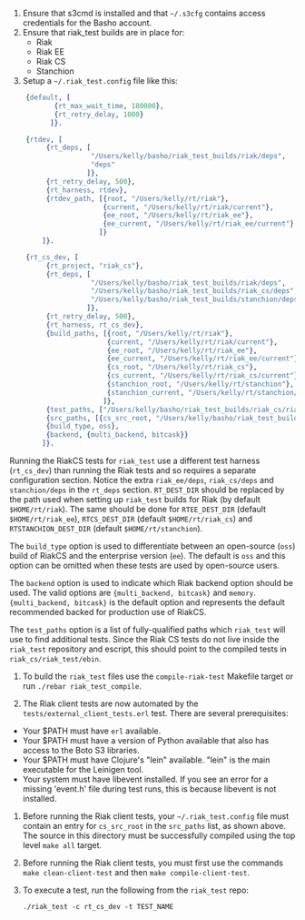 1. Ensure that s3cmd is installed and that `~/.s3cfg` contains access
   credentials for the Basho account.
1. Ensure that riak_test builds are in place for:
    * Riak
    * Riak EE
    * Riak CS
    * Stanchion
1. Setup a `~/.riak_test.config` file like this:

```erlang
    {default, [
           {rt_max_wait_time, 180000},
           {rt_retry_delay, 1000}
          ]}.

    {rtdev, [
         {rt_deps, [
                    "/Users/kelly/basho/riak_test_builds/riak/deps",
                    "deps"
                   ]},
         {rt_retry_delay, 500},
         {rt_harness, rtdev},
         {rtdev_path, [{root, "/Users/kelly/rt/riak"},
                       {current, "/Users/kelly/rt/riak/current"},
                       {ee_root, "/Users/kelly/rt/riak_ee"},
                       {ee_current, "/Users/kelly/rt/riak_ee/current"}
                      ]}
        ]}.

    {rt_cs_dev, [
         {rt_project, "riak_cs"},
         {rt_deps, [
                    "/Users/kelly/basho/riak_test_builds/riak/deps",
                    "/Users/kelly/basho/riak_test_builds/riak_cs/deps",
                    "/Users/kelly/basho/riak_test_builds/stanchion/deps"
                   ]},
         {rt_retry_delay, 500},
         {rt_harness, rt_cs_dev},
         {build_paths, [{root, "/Users/kelly/rt/riak"},
                        {current, "/Users/kelly/rt/riak/current"},
                        {ee_root, "/Users/kelly/rt/riak_ee"},
                        {ee_current, "/Users/kelly/rt/riak_ee/current"},
                        {cs_root, "/Users/kelly/rt/riak_cs"},
                        {cs_current, "/Users/kelly/rt/riak_cs/current"},
                        {stanchion_root, "/Users/kelly/rt/stanchion"},
                        {stanchion_current, "/Users/kelly/rt/stanchion/current"}
                       ]},
         {test_paths, ["/Users/kelly/basho/riak_test_builds/riak_cs/riak_test/ebin"]},
         {src_paths, [{cs_src_root, "/Users/kelly/basho/riak_test_builds/riak_cs"}]},
         {build_type, oss},
         {backend, {multi_backend, bitcask}}
        ]}.
```

Running the RiakCS tests for `riak_test` use a different test harness
(`rt_cs_dev`) than running the Riak tests and so requires a separate
configuration section. Notice the extra `riak_ee/deps`, `riak_cs/deps`
and `stanchion/deps` in the `rt_deps` section. `RT_DEST_DIR` should be
replaced by the path used when setting up `riak_test` builds for Riak
(by default `$HOME/rt/riak`). The same should be done for
`RTEE_DEST_DIR` (default `$HOME/rt/riak_ee`), `RTCS_DEST_DIR` (default
`$HOME/rt/riak_cs`) and `RTSTANCHION_DEST_DIR` (default
`$HOME/rt/stanchion`).

The `build_type` option is used to differentiate between an
open-source (`oss`) build of RiakCS and the enterprise version (`ee`).
The default is `oss` and this option can be omitted when these tests
are used by open-source users.

The `backend` option is used to indicate which Riak backend option
should be used. The valid options are `{multi_backend, bitcask}` and
`memory`. `{multi_backend, bitcask}` is the default option and
represents the default recommended backed for production use of
RiakCS.

The `test_paths` option is a list of fully-qualified paths which
`riak_test` will use to find additional tests. Since the Riak CS tests
do not live inside the `riak_test` repository and escript, this should
point to the compiled tests in `riak_cs/riak_test/ebin`.

1. To build the `riak_test` files use the `compile-riak-test` Makefile
   target or run `./rebar riak_test_compile`.

1. The Riak client tests are now automated by the
   `tests/external_client_tests.erl` test.  There are several
    prerequisites:

* Your $PATH must have `erl` available.
* Your $PATH must have a version of Python available that also has
  access to the Boto S3 libraries.
* Your $PATH must have Clojure's "lein" available.  "lein" is the main
  executable for the Leinigen tool.
* Your system must have libevent installed. If you see an error for a 
  missing 'event.h' file during test runs, this is because libevent is
  not installed.

1. Before running the Riak client tests, your
`~/.riak_test.config` file must contain an entry for `cs_src_root` in
the `src_paths` list, as shown above.  The source in this directory
must be successfully compiled using the top level `make all` target.

1. Before running the Riak client tests, you must first use the
commands `make clean-client-test` and then `make compile-client-test`.

1. To execute a test, run the following from the `riak_test` repo:

    ```shell
    ./riak_test -c rt_cs_dev -t TEST_NAME
    ```

